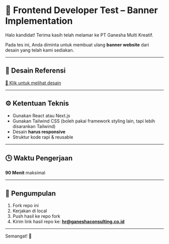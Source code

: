 # 🧪 Frontend Developer Test – Banner Implementation

Halo kandidat! Terima kasih telah melamar ke PT Ganesha Multi Kreatif.

Pada tes ini, Anda diminta untuk membuat ulang **banner website** dari desain yang telah kami sediakan.

---

## 🎨 Desain Referensi

[🔗 Klik untuk melihat desain](https://drive.google.com/drive/folders/1j-S7HMytNw6K0lEHvmSHsyMJ6vnDfrDl?usp=sharing)

---

## ⚙️ Ketentuan Teknis

- Gunakan React atau Next.js
- Gunakan Tailwind CSS (boleh pakai framework styling lain, tapi lebih disarankan Tailwind)
- Desain **harus responsive**
- Struktur kode rapi & reusable

---

## 🕒 Waktu Pengerjaan

**90 Menit** maksimal

---

## 🚀 Pengumpulan

1. Fork repo ini
2. Kerjakan di local
3. Push hasil ke repo fork
4. Kirim link hasil repo ke: **hr@ganeshaconsulting.co.id**

---

Semangat! 💪


